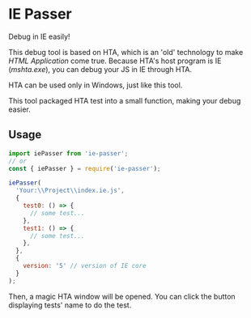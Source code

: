 # IE Passer

Debug in IE easily!

This debug tool is based on HTA, which is an 'old' technology to make *HTML Application* come true.
Because HTA's host program is IE (*mshta.exe*), you can debug your JS in IE through HTA.

HTA can be used only in Windows, just like this tool.

This tool packaged HTA test into a small function, making your debug easier.

## Usage

```javascript
import iePasser from 'ie-passer';
// or
const { iePasser } = require('ie-passer');

iePasser(
  'Your:\\Project\\index.ie.js',
  {
    test0: () => {
      // some test...
    },
    test1: () => {
      // some test...
    },
  },
  {
    version: '5' // version of IE core
  }
);
```

Then, a magic HTA window will be opened.
You can click the button displaying tests' name to do the test.
